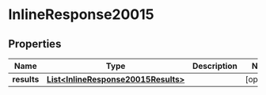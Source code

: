 

# InlineResponse20015

## Properties

Name | Type | Description | Notes
------------ | ------------- | ------------- | -------------
**results** | [**List&lt;InlineResponse20015Results&gt;**](InlineResponse20015Results.md) |  |  [optional]




